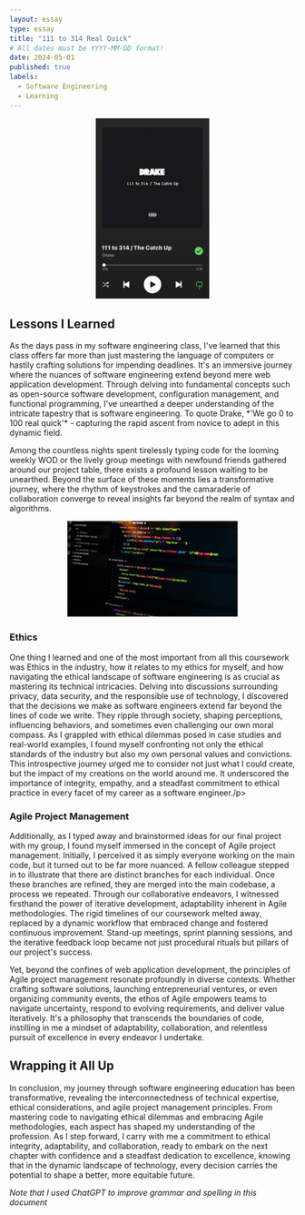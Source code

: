 ```yaml
---
layout: essay
type: essay
title: "111 to 314 Real Quick"
# All dates must be YYYY-MM-DD format!
date: 2024-05-01
published: true
labels:
  - Software Engineering
  - Learning
---
```


<div style="text-align: center;">
    <img src="../img/cotton/111-to-314.jpg" width="200px"/>
</div>

<h2>Lessons I Learned</h2> 

<p> As the days pass in my software engineering class, I've learned that this class offers far more than just mastering the language of computers or hastily crafting solutions for impending deadlines. It's an immersive journey where the nuances of software engineering extend beyond mere web application development. Through delving into fundamental concepts such as open-source software development, configuration management, and functional programming, I've unearthed a deeper understanding of the intricate tapestry that is software engineering. To quote Drake, *'We go 0 to 100 real quick'* - capturing the rapid ascent from novice to adept in this dynamic field. </p>

<p>
Among the countless nights spent tirelessly typing code for the looming weekly WOD or the lively group meetings with newfound friends gathered around our project table, there exists a profound lesson waiting to be unearthed. Beyond the surface of these moments lies a transformative journey, where the rhythm of keystrokes and the camaraderie of collaboration converge to reveal insights far beyond the realm of syntax and algorithms.
</p>

<div style="text-align: center;">
    <img src="../img/cotton/software-engineering.jpeg" />
</div>
<h3>Ethics </h3>
<p>One thing I learned and one of the most important from all this coursework was Ethics in the industry, how it relates to my ethics for myself, and how navigating the ethical landscape of software engineering is as crucial as mastering its technical intricacies. Delving into discussions surrounding privacy, data security, and the responsible use of technology, I discovered that the decisions we make as software engineers extend far beyond the lines of code we write. They ripple through society, shaping perceptions, influencing behaviors, and sometimes even challenging our own moral compass. As I grappled with ethical dilemmas posed in case studies and real-world examples, I found myself confronting not only the ethical standards of the industry but also my own personal values and convictions. This introspective journey urged me to consider not just what I could create, but the impact of my creations on the world around me. It underscored the importance of integrity, empathy, and a steadfast commitment to ethical practice in every facet of my career as a software engineer./p>


<h3>Agile Project Management</h3>
<p>
Additionally, as I typed away and brainstormed ideas for our final project with my group, I found myself immersed in the concept of Agile project management. Initially, I perceived it as simply everyone working on the main code, but it turned out to be far more nuanced. A fellow colleague stepped in to illustrate that there are distinct branches for each individual. Once these branches are refined, they are merged into the main codebase, a process we repeated. Through our collaborative endeavors, I witnessed firsthand the power of iterative development, adaptability inherent in Agile methodologies. The rigid timelines of our coursework melted away, replaced by a dynamic workflow that embraced change and fostered continuous improvement. Stand-up meetings, sprint planning sessions, and the iterative feedback loop became not just procedural rituals but pillars of our project's success.</p>

<p>
Yet, beyond the confines of web application development, the principles of Agile project management resonate profoundly in diverse contexts. Whether crafting software solutions, launching entrepreneurial ventures, or even organizing community events, the ethos of Agile empowers teams to navigate uncertainty, respond to evolving requirements, and deliver value iteratively. It's a philosophy that transcends the boundaries of code, instilling in me a mindset of adaptability, collaboration, and relentless pursuit of excellence in every endeavor I undertake. </p>

<h2>Wrapping it All Up</h2>
<p>
In conclusion, my journey through software engineering education has been transformative, revealing the interconnectedness of technical expertise, ethical considerations, and agile project management principles. From mastering code to navigating ethical dilemmas and embracing Agile methodologies, each aspect has shaped my understanding of the profession. As I step forward, I carry with me a commitment to ethical integrity, adaptability, and collaboration, ready to embark on the next chapter with confidence and a steadfast dedication to excellence, knowing that in the dynamic landscape of technology, every decision carries the potential to shape a better, more equitable future.</p>

*Note that I used ChatGPT to improve grammar and spelling in this document*
